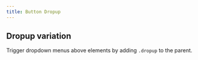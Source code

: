 ```yaml
---
title: Button Dropup
---
```


<h2 id="btn-dropdowns-dropup">Dropup variation</h2>
<p>Trigger dropdown menus above elements by adding <code>.dropup</code> to the parent.</p>